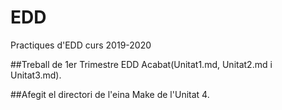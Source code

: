 # EDD
Practiques d'EDD curs 2019-2020

##Treball de 1er Trimestre EDD Acabat(Unitat1.md, Unitat2.md i Unitat3.md). 

##Afegit el directori de l'eina Make de l'Unitat 4. 

